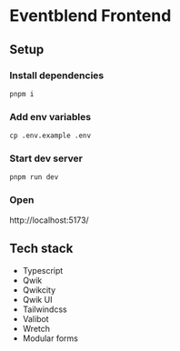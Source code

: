 # Eventblend Frontend

## Setup

### Install dependencies

```
pnpm i
```

### Add env variables

```
cp .env.example .env
```

### Start dev server

```
pnpm run dev
```

### Open

http://localhost:5173/

## Tech stack

- Typescript
- Qwik
- Qwikcity
- Qwik UI
- Tailwindcss
- Valibot
- Wretch
- Modular forms
